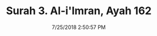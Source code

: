 ---
title       : "Surah 3. Al-i'Imran, Ayah 162"
date        : 7/25/2018 2:50:57 PM
draft       : false
type        : "quran"
layout      : "compare"
BookCode    : "CMP"
SurahNumber : "3"
AyahNumber  : "162"
TotalAyah   : "200"
---